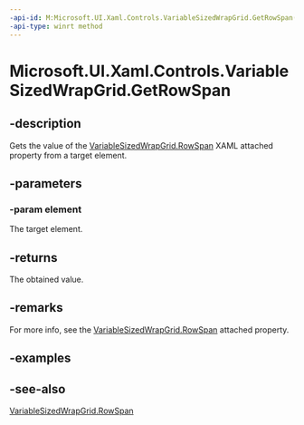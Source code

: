 ```yaml
---
-api-id: M:Microsoft.UI.Xaml.Controls.VariableSizedWrapGrid.GetRowSpan(Microsoft.UI.Xaml.UIElement)
-api-type: winrt method
---
```


<!-- Method syntax
public int GetRowSpan(Windows.UI.Xaml.UIElement element)
-->

# Microsoft.UI.Xaml.Controls.VariableSizedWrapGrid.GetRowSpan

## -description
Gets the value of the [VariableSizedWrapGrid.RowSpan](/windows/winui/api/microsoft.ui.xaml.controls.grid#xaml-attached-properties) XAML attached property from a target element.

## -parameters
### -param element
The target element.

## -returns
The obtained value.

## -remarks
For more info, see the [VariableSizedWrapGrid.RowSpan](/windows/winui/api/microsoft.ui.xaml.controls.grid#xaml-attached-properties) attached property.

## -examples

## -see-also
[VariableSizedWrapGrid.RowSpan](/windows/winui/api/microsoft.ui.xaml.controls.grid#xaml-attached-properties)
